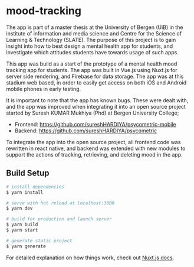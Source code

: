 # mood-tracking

The app is part of a master thesis at the University of Bergen (UiB) in the institute of information and media science
and Centre for the Science of Learning & Technology (SLATE). The purpose of this project is to gain insight into how to best design a mental health app for
students, and investigate which attitudes students have towards usage of such apps.

This app was build as a start of the prototype of a mental health mood tracking app for students. 
The app was built in Vue.js using Nuxt.js for server side rendering, and Firebase for data storage. 
The app was at this stadium web based, in order to easily get access on both iOS and Android mobile phones in early testing.

It is important to note that the app has known bugs. These were dealt with, and the app was improved when 
integrating it into an open source project started by Suresh KUMAR Mukhiya (Phd) at Bergen University College;

- Frontend: https://github.com/sureshHARDIYA/psycometric-mobile
- Backend: https://github.com/sureshHARDIYA/psycometric

To integrate the app into the open source project, all frontend code was rewritten in react native, and 
backend was extended with new modules to support the actions of tracking, retrieving, and deleting mood in the app.


## Build Setup

```bash
# install dependencies
$ yarn install

# serve with hot reload at localhost:3000
$ yarn dev

# build for production and launch server
$ yarn build
$ yarn start

# generate static project
$ yarn generate
```

For detailed explanation on how things work, check out [Nuxt.js docs](https://nuxtjs.org).
